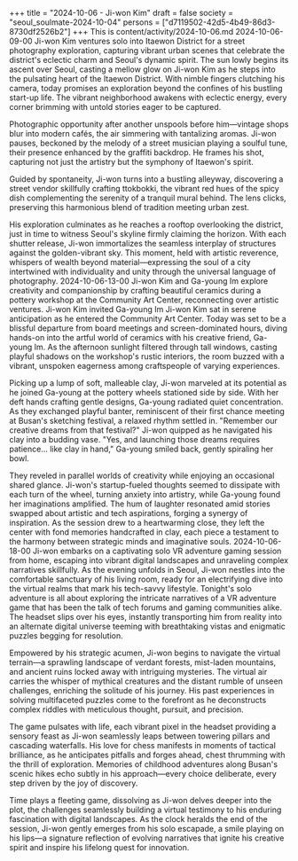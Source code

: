 +++
title = "2024-10-06 - Ji-won Kim"
draft = false
society = "seoul_soulmate-2024-10-04"
persons = ["d7119502-42d5-4b49-86d3-8730df2526b2"]
+++
This is content/activity/2024-10-06.md
2024-10-06-09-00
Ji-won Kim ventures solo into Itaewon District for a street photography exploration, capturing vibrant urban scenes that celebrate the district's eclectic charm and Seoul's dynamic spirit.
The sun lowly begins its ascent over Seoul, casting a mellow glow on Ji-won Kim as he steps into the pulsating heart of the Itaewon District. With nimble fingers clutching his camera, today promises an exploration beyond the confines of his bustling start-up life. The vibrant neighborhood awakens with eclectic energy, every corner brimming with untold stories eager to be captured.

Photographic opportunity after another unspools before him—vintage shops blur into modern cafés, the air simmering with tantalizing aromas. Ji-won pauses, beckoned by the melody of a street musician playing a soulful tune, their presence enhanced by the graffiti backdrop. He frames his shot, capturing not just the artistry but the symphony of Itaewon's spirit.

Guided by spontaneity, Ji-won turns into a bustling alleyway, discovering a street vendor skillfully crafting ttokbokki, the vibrant red hues of the spicy dish complementing the serenity of a tranquil mural behind. The lens clicks, preserving this harmonious blend of tradition meeting urban zest.

His exploration culminates as he reaches a rooftop overlooking the district, just in time to witness Seoul's skyline firmly claiming the horizon. With each shutter release, Ji-won immortalizes the seamless interplay of structures against the golden-vibrant sky. This moment, held with artistic reverence, whispers of wealth beyond material—expressing the soul of a city intertwined with individuality and unity through the universal language of photography.
2024-10-06-13-00
Ji-won Kim and Ga-young Im explore creativity and companionship by crafting beautiful ceramics during a pottery workshop at the Community Art Center, reconnecting over artistic ventures.
Ji-won Kim invited Ga-young Im
Ji-won Kim sat in serene anticipation as he entered the Community Art Center. Today was set to be a blissful departure from board meetings and screen-dominated hours, diving hands-on into the artful world of ceramics with his creative friend, Ga-young Im. As the afternoon sunlight filtered through tall windows, casting playful shadows on the workshop's rustic interiors, the room buzzed with a vibrant, unspoken eagerness among craftspeople of varying experiences.

Picking up a lump of soft, malleable clay, Ji-won marveled at its potential as he joined Ga-young at the pottery wheels stationed side by side. With her deft hands crafting gentle designs, Ga-young radiated quiet concentration. As they exchanged playful banter, reminiscent of their first chance meeting at Busan's sketching festival, a relaxed rhythm settled in. "Remember our creative dreams from that festival?" Ji-won quipped as he navigated his clay into a budding vase. "Yes, and launching those dreams requires patience... like clay in hand," Ga-young smiled back, gently spiraling her bowl.

They reveled in parallel worlds of creativity while enjoying an occasional shared glance. Ji-won's startup-fueled thoughts seemed to dissipate with each turn of the wheel, turning anxiety into artistry, while Ga-young found her imaginations amplified. The hum of laughter resonated amid stories swapped about artistic and tech aspirations, forging a synergy of inspiration. As the session drew to a heartwarming close, they left the center with fond memories handcrafted in clay, each piece a testament to the harmony between strategic minds and imaginative souls.
2024-10-06-18-00
Ji-won embarks on a captivating solo VR adventure gaming session from home, escaping into vibrant digital landscapes and unraveling complex narratives skillfully.
As the evening unfolds in Seoul, Ji-won nestles into the comfortable sanctuary of his living room, ready for an electrifying dive into the virtual realms that mark his tech-savvy lifestyle. Tonight's solo adventure is all about exploring the intricate narratives of a VR adventure game that has been the talk of tech forums and gaming communities alike. The headset slips over his eyes, instantly transporting him from reality into an alternate digital universe teeming with breathtaking vistas and enigmatic puzzles begging for resolution.

Empowered by his strategic acumen, Ji-won begins to navigate the virtual terrain—a sprawling landscape of verdant forests, mist-laden mountains, and ancient ruins locked away with intriguing mysteries. The virtual air carries the whisper of mythical creatures and the distant rumble of unseen challenges, enriching the solitude of his journey. His past experiences in solving multifaceted puzzles come to the forefront as he deconstructs complex riddles with meticulous thought, pursuit, and precision. 

The game pulsates with life, each vibrant pixel in the headset providing a sensory feast as Ji-won seamlessly leaps between towering pillars and cascading waterfalls. His love for chess manifests in moments of tactical brilliance, as he anticipates pitfalls and forges ahead, chest thrumming with the thrill of exploration. Memories of childhood adventures along Busan's scenic hikes echo subtly in his approach—every choice deliberate, every step driven by the joy of discovery.

Time plays a fleeting game, dissolving as Ji-won delves deeper into the plot, the challenges seamlessly building a virtual testimony to his enduring fascination with digital landscapes. As the clock heralds the end of the session, Ji-won gently emerges from his solo escapade, a smile playing on his lips—a signature reflection of evolving narratives that ignite his creative spirit and inspire his lifelong quest for innovation.
